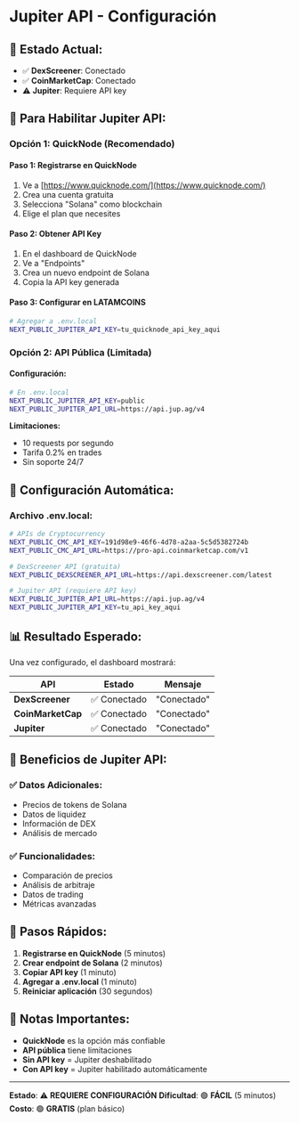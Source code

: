 # Jupiter API - Configuración

## 🎯 **Estado Actual:**
- ✅ **DexScreener**: Conectado
- ✅ **CoinMarketCap**: Conectado  
- ⚠️ **Jupiter**: Requiere API key

## 🚀 **Para Habilitar Jupiter API:**

### **Opción 1: QuickNode (Recomendado)**

#### **Paso 1: Registrarse en QuickNode**
1. Ve a [https://www.quicknode.com/](https://www.quicknode.com/)
2. Crea una cuenta gratuita
3. Selecciona "Solana" como blockchain
4. Elige el plan que necesites

#### **Paso 2: Obtener API Key**
1. En el dashboard de QuickNode
2. Ve a "Endpoints" 
3. Crea un nuevo endpoint de Solana
4. Copia la API key generada

#### **Paso 3: Configurar en LATAMCOINS**
```bash
# Agregar a .env.local
NEXT_PUBLIC_JUPITER_API_KEY=tu_quicknode_api_key_aqui
```

### **Opción 2: API Pública (Limitada)**

#### **Configuración:**
```bash
# En .env.local
NEXT_PUBLIC_JUPITER_API_KEY=public
NEXT_PUBLIC_JUPITER_API_URL=https://api.jup.ag/v4
```

**Limitaciones:**
- 10 requests por segundo
- Tarifa 0.2% en trades
- Sin soporte 24/7

## 🔧 **Configuración Automática:**

### **Archivo .env.local:**
```bash
# APIs de Cryptocurrency
NEXT_PUBLIC_CMC_API_KEY=191d98e9-46f6-4d78-a2aa-5c5d5382724b
NEXT_PUBLIC_CMC_API_URL=https://pro-api.coinmarketcap.com/v1

# DexScreener API (gratuita)
NEXT_PUBLIC_DEXSCREENER_API_URL=https://api.dexscreener.com/latest

# Jupiter API (requiere API key)
NEXT_PUBLIC_JUPITER_API_URL=https://api.jup.ag/v4
NEXT_PUBLIC_JUPITER_API_KEY=tu_api_key_aqui
```

## 📊 **Resultado Esperado:**

Una vez configurado, el dashboard mostrará:

| API | Estado | Mensaje |
|-----|--------|---------|
| **DexScreener** | ✅ Conectado | "Conectado" |
| **CoinMarketCap** | ✅ Conectado | "Conectado" |
| **Jupiter** | ✅ Conectado | "Conectado" |

## 🎯 **Beneficios de Jupiter API:**

### **✅ Datos Adicionales:**
- Precios de tokens de Solana
- Datos de liquidez
- Información de DEX
- Análisis de mercado

### **✅ Funcionalidades:**
- Comparación de precios
- Análisis de arbitraje
- Datos de trading
- Métricas avanzadas

## 🚀 **Pasos Rápidos:**

1. **Registrarse en QuickNode** (5 minutos)
2. **Crear endpoint de Solana** (2 minutos)
3. **Copiar API key** (1 minuto)
4. **Agregar a .env.local** (1 minuto)
5. **Reiniciar aplicación** (30 segundos)

## 📝 **Notas Importantes:**

- **QuickNode** es la opción más confiable
- **API pública** tiene limitaciones
- **Sin API key** = Jupiter deshabilitado
- **Con API key** = Jupiter habilitado automáticamente

---

**Estado**: ⚠️ **REQUIERE CONFIGURACIÓN**
**Dificultad**: 🟢 **FÁCIL** (5 minutos)
**Costo**: 🟢 **GRATIS** (plan básico)
